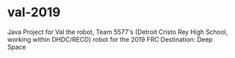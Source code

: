 # val-2019
Java Project for Val the robot, Team 5577's (Detroit Cristo Rey High School, working within DHDC/RECD) robot for the 2019 FRC Destination: Deep Space
